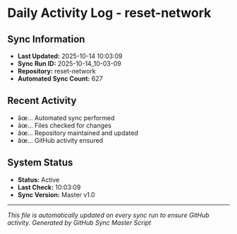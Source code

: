 ﻿# Daily Activity Log - reset-network

## Sync Information
- **Last Updated:** 2025-10-14 10:03:09
- **Sync Run ID:** 2025-10-14_10-03-09
- **Repository:** reset-network
- **Automated Sync Count:** 627

## Recent Activity
- âœ… Automated sync performed
- âœ… Files checked for changes
- âœ… Repository maintained and updated
- âœ… GitHub activity ensured

## System Status
- **Status:** Active
- **Last Check:** 10:03:09
- **Sync Version:** Master v1.0

---
*This file is automatically updated on every sync run to ensure GitHub activity.*
*Generated by GitHub Sync Master Script*
